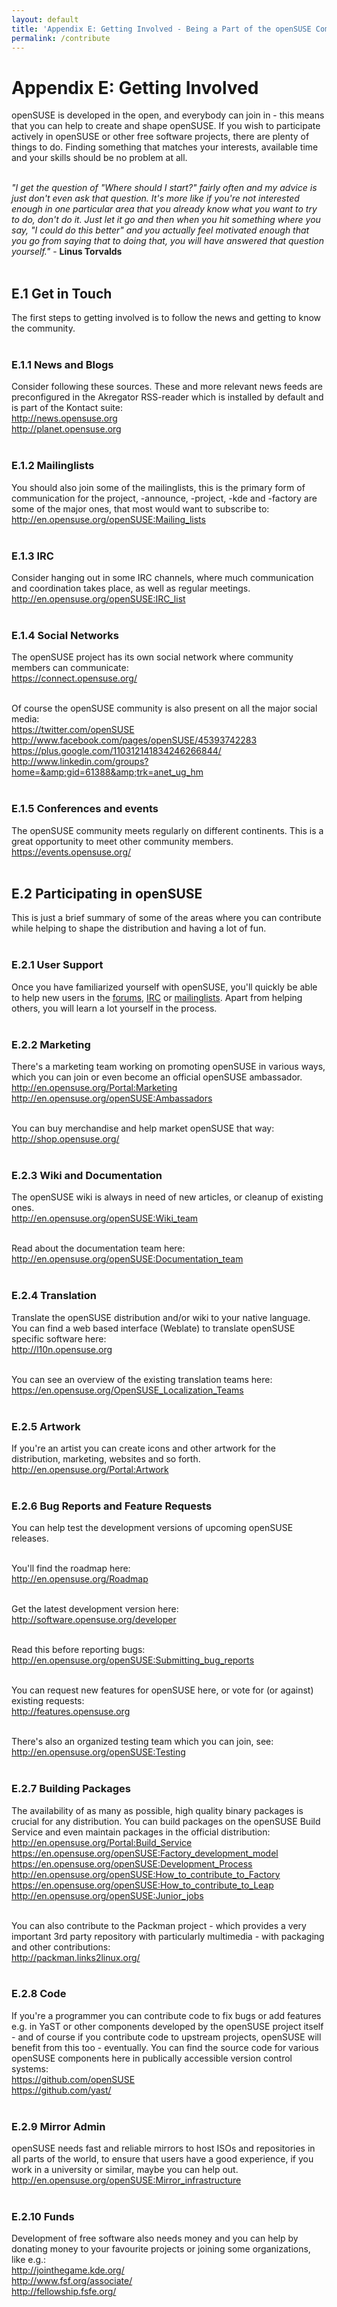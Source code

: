 ```yaml
---
layout: default
title: 'Appendix E: Getting Involved - Being a Part of the openSUSE Community and How to Contribute'
permalink: /contribute
---
```


# Appendix E: Getting Involved

openSUSE is developed in the open, and everybody can join in - this means that you can help to create and shape openSUSE. If you wish to participate actively in openSUSE or other free software projects, there are plenty of things to do. Finding something that matches your interests, available time and your skills should be no problem at all.<br /><br />

<div class="tip"><em>"I get the question of "Where should I start?" fairly often and my advice is just don't even ask that question. It's more like if you're not interested enough in one particular area that you already know what you want to try to do, don't do it. Just let it go and then when you hit something where you say, "I could do this better" and you actually feel motivated enough that you go from saying that to doing that, you will have answered that question yourself."</em> - <b>Linus Torvalds</b></div><br />



## E.1 Get in Touch

The first steps to getting involved is to follow the news and getting to know the community.<br /><br />



### E.1.1 News and Blogs

Consider following these sources. These and more relevant news feeds are preconfigured in the Akregator RSS-reader which is installed by default and is part of the Kontact suite:<br />
<a href="http://news.opensuse.org" target="_blank">http://news.opensuse.org</a><br />
<a href="http://planet.opensuse.org" target="_blank">http://planet.opensuse.org</a><br /><br />



### E.1.2 Mailinglists

You should also join some of the mailinglists, this is the primary form of communication for the project, -announce, -project, -kde and -factory are some of the major ones, that most would want to subscribe to:<br />
<a href="http://en.opensuse.org/openSUSE:Mailing_lists" target="_blank">http://en.opensuse.org/openSUSE:Mailing_lists</a><br /><br />



### E.1.3 IRC

Consider hanging out in some IRC channels, where much communication and coordination takes place, as well as regular meetings.<br />
<a href="http://en.opensuse.org/openSUSE:IRC_list" target="_blank">http://en.opensuse.org/openSUSE:IRC_list</a><br /><br />



### E.1.4 Social Networks

The openSUSE project has its own social network where community members can communicate:<br />
<a href="https://connect.opensuse.org/" target="_blank">https://connect.opensuse.org/</a><br /><br />

Of course the openSUSE community is also present on all the major social media:<br />
<a href="https://twitter.com/openSUSE" target="_blank">https://twitter.com/openSUSE</a><br />
<a href="http://www.facebook.com/pages/openSUSE/45393742283" target="_blank">http://www.facebook.com/pages/openSUSE/45393742283</a><br />
<a href="https://plus.google.com/110312141834246266844/" target="_blank">https://plus.google.com/110312141834246266844/</a><br />
<a href="http://www.linkedin.com/groups?home=&amp;gid=61388&amp;trk=anet_ug_hm" target="_blank">http://www.linkedin.com/groups?home=&amp;gid=61388&amp;trk=anet_ug_hm</a><br /><br />



### E.1.5 Conferences and events

The openSUSE community meets regularly on different continents. This is a great opportunity to meet other community members.<br />
<a href="https://events.opensuse.org/" target="_blank">https://events.opensuse.org/</a><br /><br />



## E.2 Participating in openSUSE

This is just a brief summary of some of the areas where you can contribute while helping to shape the distribution and having a lot of fun.<br /><br />



### E.2.1 User Support

Once you have familiarized yourself with openSUSE, you'll quickly be able to help new users in the <a href="http://forums.opensuse.org" target="_blank">forums</a>, <a href="http://en.opensuse.org/openSUSE:IRC_list" target="_blank">IRC</a> or <a href="http://en.opensuse.org/openSUSE:Mailing_lists" target="_blank">mailinglists</a>. Apart from helping others, you will learn a lot yourself in the process.<br /><br />



### E.2.2 Marketing

There's a marketing team working on promoting openSUSE in various ways, which you can join or even become an official openSUSE ambassador.<br />
<a href="http://en.opensuse.org/Portal:Marketing" target="_blank">http://en.opensuse.org/Portal:Marketing</a><br />
<a href="http://en.opensuse.org/openSUSE:Ambassadors" target="_blank">http://en.opensuse.org/openSUSE:Ambassadors</a><br /><br />

You can buy merchandise and help market openSUSE that way:<br />
<a href="http://shop.opensuse.org" target="_blank">http://shop.opensuse.org/</a><br /><br />



### E.2.3 Wiki and Documentation

The openSUSE wiki is always in need of new articles, or cleanup of existing ones.<br />
<a href="http://en.opensuse.org/openSUSE:Wiki_team" target="_blank">http://en.opensuse.org/openSUSE:Wiki_team</a><br /><br />

Read about the documentation team here:<br />
<a href="http://en.opensuse.org/openSUSE:Documentation_team" target="_blank">
http://en.opensuse.org/openSUSE:Documentation_team</a><br /><br />



### E.2.4 Translation

Translate the openSUSE distribution and/or wiki to your native language. You can find a web based interface (Weblate) to translate openSUSE specific software here:<br />
<a href="http://l10n.opensuse.org" target="_blank">http://l10n.opensuse.org</a><br /><br />

You can see an overview of the existing translation teams here:<br />
<a href="https://en.opensuse.org/OpenSUSE_Localization_Teams" target="_blank">https://en.opensuse.org/OpenSUSE_Localization_Teams</a><br /><br />



### E.2.5 Artwork

If you're an artist you can create icons and other artwork for the distribution, marketing, websites and so forth.<br />
<a href="http://en.opensuse.org/Portal:Artwork" target="_blank">http://en.opensuse.org/Portal:Artwork</a><br /><br />



### E.2.6 Bug Reports and Feature Requests

You can help test the development versions of upcoming openSUSE releases.<br /><br />

You'll find the roadmap here:<br />
<a href="http://en.opensuse.org/Roadmap" target="_blank">http://en.opensuse.org/Roadmap</a><br /><br />

Get the latest development version here:<br />
<a href="http://software.opensuse.org/developer" target="_blank">http://software.opensuse.org/developer</a><br /><br />

Read this before reporting bugs:<br />
<a href="http://en.opensuse.org/openSUSE:Submitting_bug_reports" target="_blank">http://en.opensuse.org/openSUSE:Submitting_bug_reports</a><br /><br />

You can request new features for openSUSE here, or vote for (or against) existing requests:<br />
<a href="http://features.opensuse.org" target="_blank">http://features.opensuse.org</a><br /><br />

There's also an organized testing team which you can join, see:<br />
<a href="http://en.opensuse.org/openSUSE:Testing" target="_blank">http://en.opensuse.org/openSUSE:Testing</a><br /><br />



### E.2.7 Building Packages

The availability of as many as possible, high quality binary packages is crucial for any distribution. You can build packages on the openSUSE Build Service and even maintain packages in the official distribution:<br />
<a href="http://en.opensuse.org/Portal:Build_Service" target="_blank">http://en.opensuse.org/Portal:Build_Service</a><br />
<a href="https://en.opensuse.org/openSUSE:Factory_development_model" target="_blank">https://en.opensuse.org/openSUSE:Factory_development_model</a><br />
<a href="https://en.opensuse.org/openSUSE:Development_Process" target="_blank">https://en.opensuse.org/openSUSE:Development_Process</a><br />
<a href="http://en.opensuse.org/openSUSE:How_to_contribute_to_Factory" target="_blank">http://en.opensuse.org/openSUSE:How_to_contribute_to_Factory</a><br />
<a href="https://en.opensuse.org/openSUSE:How_to_contribute_to_Leap" target="_blank">https://en.opensuse.org/openSUSE:How_to_contribute_to_Leap</a><br />
<a href="http://en.opensuse.org/openSUSE:Junior_jobs" target="_blank">http://en.opensuse.org/openSUSE:Junior_jobs</a><br /><br />

You can also contribute to the Packman project - which provides a very important 3rd party repository with particularly multimedia - with packaging and other contributions:<br />
<a href="http://packman.links2linux.org/" target="_blank">http://packman.links2linux.org/</a><br /><br />



### E.2.8 Code

If you're a programmer you can contribute code to fix bugs or add features e.g. in YaST or other components developed by the openSUSE project itself - and of course if you contribute code to upstream projects, openSUSE will benefit from this too - eventually. You can find the source code for various openSUSE components here in publically accessible version control systems:<br />
<a href="https://github.com/openSUSE" target="_blank">https://github.com/openSUSE</a><br />
<a href="https://github.com/yast/" target="_blank">https://github.com/yast/</a><br /><br />



### E.2.9 Mirror Admin

openSUSE needs fast and reliable mirrors to host ISOs and repositories in all parts of the world, to ensure that users have a good experience, if you work in a university or similar, maybe you can help out.<br />
<a href="http://en.opensuse.org/openSUSE:Mirror_infrastructure" target="_blank">http://en.opensuse.org/openSUSE:Mirror_infrastructure</a><br /><br />



### E.2.10 Funds

Development of free software also needs money and you can help by donating money to your favourite projects or joining some organizations, like e.g.:<br />
<a href="http://jointhegame.kde.org/" target="_blank">http://jointhegame.kde.org/</a><br />
<a href="http://www.fsf.org/associate/" target="_blank">http://www.fsf.org/associate/</a><br />
<a href="http://fellowship.fsfe.org/" target="_blank">http://fellowship.fsfe.org/</a><br /><br />
